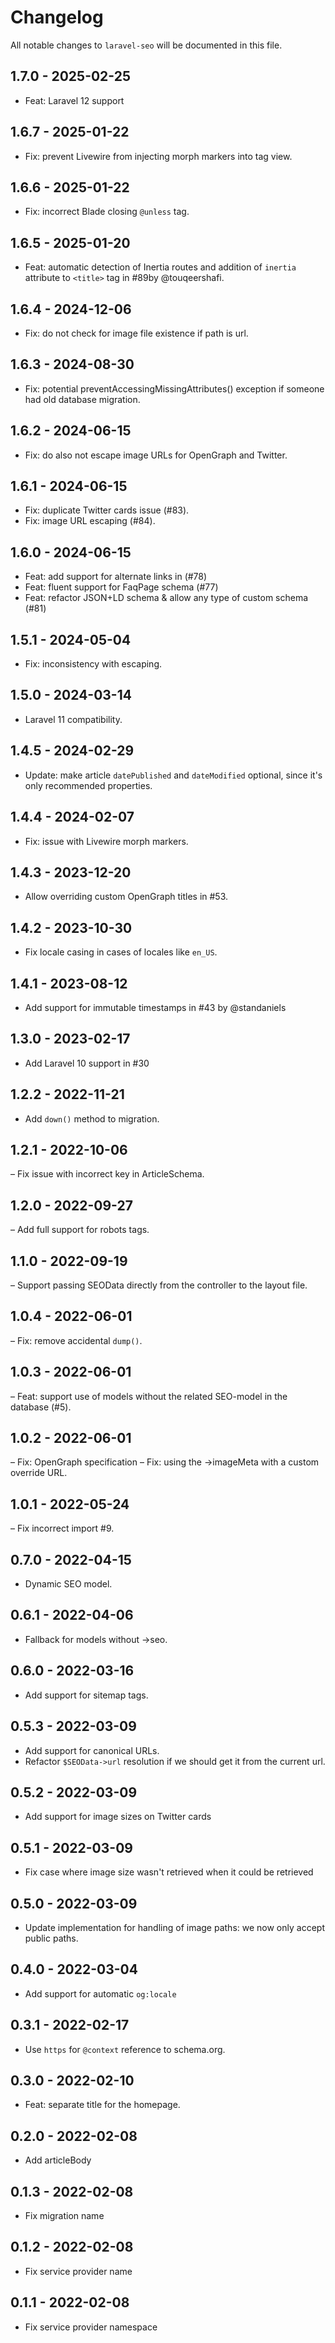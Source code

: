 # Changelog

All notable changes to `laravel-seo` will be documented in this file.

## 1.7.0 - 2025-02-25

- Feat: Laravel 12 support

## 1.6.7 - 2025-01-22

- Fix: prevent Livewire from injecting morph markers into tag view.

## 1.6.6 - 2025-01-22

- Fix: incorrect Blade closing `@unless` tag.

## 1.6.5 - 2025-01-20

- Feat: automatic detection of Inertia routes and addition of `inertia` attribute to `<title>` tag in #89by @touqeershafi.

## 1.6.4 - 2024-12-06

- Fix: do not check for image file existence if path is url.

## 1.6.3 - 2024-08-30

- Fix: potential preventAccessingMissingAttributes() exception if someone had old database migration.

## 1.6.2 - 2024-06-15

- Fix: do also not escape image URLs for OpenGraph and Twitter.

## 1.6.1 - 2024-06-15

- Fix: duplicate Twitter cards issue (#83).
- Fix: image URL escaping (#84).

## 1.6.0 - 2024-06-15

- Feat: add support for alternate links in (#78)
- Feat: fluent support for FaqPage schema (#77)
- Feat: refactor JSON+LD schema & allow any type of custom schema (#81)

## 1.5.1 - 2024-05-04

- Fix: inconsistency with escaping.

## 1.5.0 - 2024-03-14

- Laravel 11 compatibility.

## 1.4.5 - 2024-02-29

- Update: make article `datePublished` and `dateModified` optional, since it's only recommended properties.

## 1.4.4 - 2024-02-07

- Fix: issue with Livewire morph markers.

## 1.4.3 - 2023-12-20

- Allow overriding custom OpenGraph titles in #53.

## 1.4.2 - 2023-10-30

- Fix locale casing in cases of locales like `en_US`.

## 1.4.1 - 2023-08-12

- Add support for immutable timestamps in #43 by @standaniels

## 1.3.0 - 2023-02-17

- Add Laravel 10 support in #30

## 1.2.2 - 2022-11-21

- Add `down()` method to migration.

## 1.2.1 - 2022-10-06

– Fix issue with incorrect key in ArticleSchema.

## 1.2.0 - 2022-09-27

– Add full support for robots tags.

## 1.1.0 - 2022-09-19

– Support passing SEOData directly from the controller to the layout file.

## 1.0.4 - 2022-06-01

– Fix: remove accidental `dump()`.

## 1.0.3 - 2022-06-01

– Feat: support use of models without the related SEO-model in the database (#5).

## 1.0.2 - 2022-06-01

– Fix: OpenGraph specification
– Fix: using the ->imageMeta with a custom override URL.

## 1.0.1 - 2022-05-24

– Fix incorrect import #9.

## 0.7.0 - 2022-04-15

- Dynamic SEO model.

## 0.6.1 - 2022-04-06

- Fallback for models without ->seo.

## 0.6.0 - 2022-03-16

- Add support for sitemap tags.

## 0.5.3 - 2022-03-09

- Add support for canonical URLs.
- Refactor `$SEOData->url` resolution if we should get it from the current url.

## 0.5.2 - 2022-03-09

- Add support for image sizes on Twitter cards

## 0.5.1 - 2022-03-09

- Fix case where image size wasn't retrieved when it could be retrieved

## 0.5.0 - 2022-03-09

- Update implementation for handling of image paths: we now only accept public paths.

## 0.4.0 - 2022-03-04

- Add support for automatic `og:locale`

## 0.3.1 - 2022-02-17

- Use `https` for `@context` reference to schema.org.

## 0.3.0 - 2022-02-10

- Feat: separate title for the homepage.

## 0.2.0 - 2022-02-08

- Add articleBody

## 0.1.3 - 2022-02-08

- Fix migration name

## 0.1.2 - 2022-02-08

- Fix service provider name

## 0.1.1 - 2022-02-08

- Fix service provider namespace
